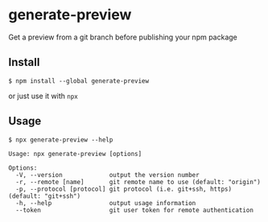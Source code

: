 # generate-preview

Get a preview from a git branch before publishing your npm package

## Install

```
$ npm install --global generate-preview
```

or just use it with `npx`

## Usage

```
$ npx generate-preview --help

Usage: npx generate-preview [options]

Options:
  -V, --version             output the version number
  -r, --remote [name]       git remote name to use (default: "origin")
  -p, --protocol [protocol] git protocol (i.e. git+ssh, https) (default: "git+ssh")
  -h, --help                output usage information
  --token                   git user token for remote authentication
```
